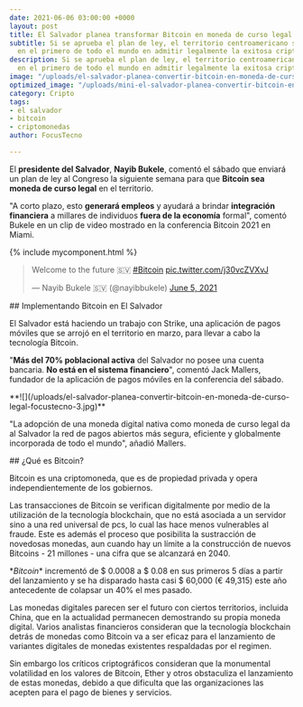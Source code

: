```yaml
---
date: 2021-06-06 03:00:00 +0000
layout: post
title: El Salvador planea transformar Bitcoin en moneda de curso legal
subtitle: Si se aprueba el plan de ley, el territorio centroamericano se convertirá
  en el primero de todo el mundo en admitir legalmente la exitosa criptomoneda.
description: Si se aprueba el plan de ley, el territorio centroamericano se convertirá
  en el primero de todo el mundo en admitir legalmente la exitosa criptomoneda.
image: "/uploads/el-salvador-planea-convertir-bitcoin-en-moneda-de-curso-legal-focustecno.jpg"
optimized_image: "/uploads/mini-el-salvador-planea-convertir-bitcoin-en-moneda-de-curso-legal-focustecno.jpg"
category: Cripto
tags:
- el salvador
- bitcoin
- criptomonedas
author: FocusTecno

---
```

El **presidente del Salvador**, **Nayib Bukele**, comentó el sábado que enviará un plan de ley al Congreso la siguiente semana para que **Bitcoin sea moneda de curso legal** en el territorio.

"A corto plazo, esto **generará empleos** y ayudará a brindar **integración financiera** a millares de individuos **fuera de la economía** formal", comentó Bukele en un clip de video mostrado en la conferencia Bitcoin 2021 en Miami.  

{% include mycomponent.html %}

<blockquote class="twitter-tweet"><p lang="en" dir="ltr">Welcome to the future 🇸🇻 <a href="[https://twitter.com/hashtag/Bitcoin?src=hash&ref_src=twsrc%5Etfw](https://twitter.com/hashtag/Bitcoin?src=hash&ref_src=twsrc%5Etfw "https://twitter.com/hashtag/Bitcoin?src=hash&ref_src=twsrc%5Etfw")">#Bitcoin</a> <a href="https://t.co/j30vcZVXvJ">pic.twitter.com/j30vcZVXvJ</a></p>— Nayib Bukele 🇸🇻 (@nayibbukele) <a href="[https://twitter.com/nayibbukele/status/1401327906178191366?ref_src=twsrc%5Etfw](https://twitter.com/nayibbukele/status/1401327906178191366?ref_src=twsrc%5Etfw "https://twitter.com/nayibbukele/status/1401327906178191366?ref_src=twsrc%5Etfw")">June 5, 2021</a></blockquote> <script async src="[https://platform.twitter.com/widgets.js](https://platform.twitter.com/widgets.js "https://platform.twitter.com/widgets.js")" charset="utf-8"></script>

\## Implementando Bitcoin en El Salvador

El Salvador está haciendo un trabajo con Strike, una aplicación de pagos móviles que se arrojó en el territorio en marzo, para llevar a cabo la tecnología Bitcoin.

"**Más del 70% poblacional activa** del Salvador no posee una cuenta bancaria. **No está en el sistema financiero**", comentó Jack Mallers, fundador de la aplicación de pagos móviles en la conferencia del sábado.

\**!\[\](/uploads/el-salvador-planea-convertir-bitcoin-en-moneda-de-curso-legal-focustecno-3.jpg)**

"La adopción de una moneda digital nativa como moneda de curso legal da al Salvador la red de pagos abiertos más segura, eficiente y globalmente incorporada de todo el mundo", añadió Mallers.

\## ¿Qué es Bitcoin?

Bitcoin es una criptomoneda, que es de propiedad privada y opera independientemente de los gobiernos.

Las transacciones de Bitcoin se verifican digitalmente por medio de la utilización de la tecnología blockchain, que no está asociada a un servidor sino a una red universal de pcs, lo cual las hace menos vulnerables al fraude. Este es además el proceso que posibilita la sustracción de novedosas monedas, aun cuando hay un límite a la construcción de nuevos Bitcoins - 21 millones - una cifra que se alcanzará en 2040.

\**Bitcoin** incrementó de $ 0.0008 a $ 0.08 en sus primeros 5 días a partir del lanzamiento y se ha disparado hasta casi $ 60,000 (€ 49,315) este año antecedente de colapsar un 40% el mes pasado.

Las monedas digitales parecen ser el futuro con ciertos territorios, incluida China, que en la actualidad permanecen demostrando su propia moneda digital. Varios analistas financieros consideran que la tecnología blockchain detrás de monedas como Bitcoin va a ser eficaz para el lanzamiento de variantes digitales de monedas existentes respaldadas por el regimen.

Sin embargo los críticos criptográficos consideran que la monumental volatilidad en los valores de Bitcoin, Ether y otros obstaculiza el lanzamiento de estas monedas, debido a que dificulta que las organizaciones las acepten para el pago de bienes y servicios.